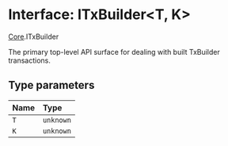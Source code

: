 # Interface: ITxBuilder<T, K\>

[Core](../modules/Core.md).ITxBuilder

The primary top-level API surface for dealing with built TxBuilder transactions.

## Type parameters

| Name | Type |
| :------ | :------ |
| `T` | `unknown` |
| `K` | `unknown` |
